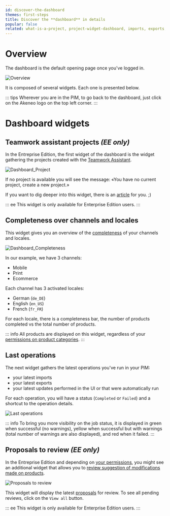 ```yaml
---
id: discover-the-dashboard
themes: first-steps
title: Discover the **dashboard** in details
popular: false
related: what-is-a-project, project-widget-dashboard, imports, exports, review-products-proposals, access-rights-on-products
---
```


# Overview
The dashboard is the default opening page once you've logged in.

![Overview](../img/Dashboard.png)

It is composed of several widgets. Each one is presented below.

::: tips
Wherever you are in the PIM, to go back to the dashboard, just click on the Akeneo logo on the top left corner.
:::

# Dashboard widgets

## Teamwork assistant projects _(EE only)_

In the Entreprise Edition, the first widget of the dashboard is the widget gathering the projects created with the [Teamwork Assistant](what-is-a-project.html).

![Dashboard_Project](../img/Dashboard_Project.png)

If no project is available you will see the message: «You have no current project, create a new project.»

If you want to dig deeper into this widget, there is an [article](project-widget-dashboard.html) for you. ;)

::: ee
This widget is only available for Enterprise Edition users.
:::

## Completeness over channels and locales

This widget gives you an overview of the [completeness](what-is-the-completeness.html) of your channels and locales.

![Dashboard_Completeness](../img/Dashboard_Completeness.png)

In our example, we have 3 channels:
- Mobile
- Print
- Ecommerce

Each channel has 3 activated locales:
- German (`de_DE`)
- English (`en_US`)
- French (`fr_FR`)

For each locale, there is a completeness bar, the number of products completed vs the total number of products.

::: info
All products are displayed on this widget, regardless of your [permissions on product categories](access-rights-on-products.html#rights-depending-on-the-categories).
:::


## Last operations

The next widget gathers the latest operations you've run in your PIM:
- your latest imports
- your latest exports
- your latest updates performed in the UI or that were automatically run

For each operation, you will have a status (`Completed` or `Failed`) and a shortcut to the operation details.

![Last operations](../img/Dashboard_Process.png)

::: info
To bring you more visibility on the job status, it is displayed in green when successful (no warnings), yellow when successful but with warnings (total number of warnings are also displayed), and red when it failed.
:::


## Proposals to review _(EE only)_

In the Entreprise Edition and depending on [your permissions](access-rights-on-products.html), you might see an additional widget that allows you to [review suggestion of modifications made on products](review-products-proposals.html).

![Proposals to review](../img/Activity_Proposals.png)

This widget will display the latest [proposals](proposals-workflow.html) for review. To see all pending reviews, click on the `View all` button.

::: ee
This widget is only available for Enterprise Edition users.
:::
